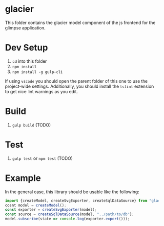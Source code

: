 glacier
=======

This folder contains the glacier model component of the js frontend for the glimpse application.

Dev Setup
=====

1. `cd` into this folder
2. `npm install`
3. `npm install -g gulp-cli`

If using `vscode` you should open the parent folder of this one to use the project-wide settings. Additionally, you should install the `tslint` extension to get nice lint warnings as you edit.

Build
=====
1. `gulp build` (TODO)

Test
=====
1. `gulp test` or `npm test` (TODO)


Example
=======
In the general case, this library should be usable like the following:
```ts
import {createModel, createSvgExporter, createSqlDataSource} from "glacier";
cosnt model = createModel();
const exporter = createSvgExporter(model);
const source = createSqlDataSource(model, "../path/to/db");
model.subscribe(state => console.log(exporter.export()));
```